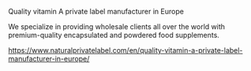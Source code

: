 Quality vitamin A private label manufacturer in Europe

We specialize in providing wholesale clients all over the world with premium-quality encapsulated and powdered food supplements.

https://www.naturalprivatelabel.com/en/quality-vitamin-a-private-label-manufacturer-in-europe/     
